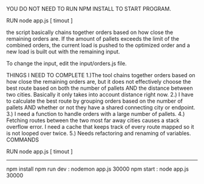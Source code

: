 YOU DO NOT NEED TO RUN NPM INSTALL TO START PROGRAM.

RUN node app.js [ timout ]

the script basically chains together orders based on how close the remaining orders are. If the amount of pallets exceeds the limit of the combined orders, the current load is pushed to the optimized order and a new load is built out with the remaining input.

To change the input, edit the input/orders.js file.

THINGS I NEED TO COMPLETE
1.)The tool chains together orders based on how close the remaining orders are, but it does not effectively choose the best route based on both the number of pallets AND the distance between two cities. Basically it only takes into account distance right now.
2.) I have to calculate the best route by grouping orders based on the number of pallets AND whether or not they have a shared connecting city or endpoint.
3.) I need a function to handle orders with a large number of pallets.
4.) Fetching routes between the two most far away cities causes a stack overflow error. I need a cache that keeps track of every route mapped so it is not looped over twice.
5.) Needs refactoring and renaming of variables.
COMMANDS

RUN node app.js [ timout ]

---

npm install
npm run dev : nodemon app.js 30000
npm start : node app.js 30000

